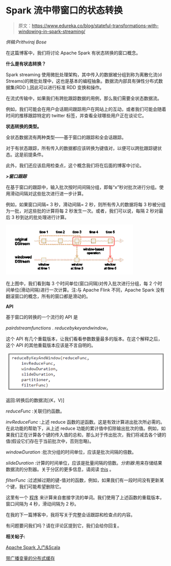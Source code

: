 # Spark 流中带窗口的状态转换

> 原文：<https://www.edureka.co/blog/stateful-transformations-with-windowing-in-spark-streaming/>

*供稿:Prithviraj Bose*

在这篇博客中，我们将讨论 Apache Spark 有状态转换的窗口概念。

**什么是有状态转换？**

Spark streaming 使用微批处理架构，其中传入的数据被分组到称为离散化流(d Streams)的微批处理中，这也是基本的编程抽象。数据流内部具有弹性分布式数据集(RDD ),因此可以进行标准 RDD 变换和操作。

在流式传输中，如果我们有跨批跟踪数据的用例，那么我们需要全状态数据流。

例如，我们可能会在用户会话期间跟踪用户在网站上的互动，或者我们可能会随着时间的推移跟踪特定的 twitter 标签，并查看全球哪些用户正在谈论它。

**状态转换的类型。**

全状态数据流有两种类型——基于窗口的跟踪和全会话跟踪。

对于有状态跟踪，所有传入的数据都应该转换为键值对，以便可以跨批跟踪键状态。这是前提条件。

此外，我们还应该启用检查点，这个概念我们将在后面的博客中讨论。

***>窗口跟踪***

在基于窗口的跟踪中，输入批次按时间间隔分组，即每“x”秒对批次进行分组。使用滑动间隔对这些批次进行进一步计算。

例如，如果窗口间隔= 3 秒，滑动间隔= 2 秒，则所有传入的数据将每 3 秒被分组为一批，对这些批的计算将每 2 秒发生一次。或者，我们可以说，每隔 2 秒对最后 3 秒到达的批处理进行计算。

![spark-streaming-dstream-window](img/55c340441e1b9493720f335c97146b92.png)

在上图中，我们看到每 3 个时间单位(窗口间隔)对传入批次进行分组，每 2 个时间单位(滑动间隔)进行一次计算。注:与 Apache Flink 不同，Apache Spark 没有翻滚窗口的概念，所有的窗口都是滑动的。

**API**

基于窗口的转换的一个流行的 API 是

*pairdstreamfunctions . reducebykeyandwindow*。

这个 API 有几个重载版本，让我们看看参数数量最多的版本。在这个解释之后，这个 API 的其他重载版本应该是不言自明的。

![API-spark-streaming](img/5b01d5b0ba5003063c99f9ddb1c69dc3.png)

返回:转换后的数据流[(K，V)]

*reduceFunc* :关联归约函数。

*invReduceFunc* :上述 reduce 函数的逆函数。这是有效计算进出批次所必需的。在此功能的帮助下，从上述 reduce 功能的累计值中扣除输出批次的值。例如，如果我们正在计算各个键的传入值的总和，那么对于传出批次，我们将减去各个键的值(假设它们存在于当前批次中，否则忽略)。

*windowDuration* :批次分组的时间单位，应该是批次间隔的倍数。

*slideDuration* :计算的时间单位，应该是批量间隔的倍数。*分割器*:用来存储结果数据流的分割器。关于分区的更多信息，请阅读 [this](http://prithvibose.blogspot.in/2016/03/demystifying-partitioning-in-spark.html) 。

*filterFunc* :过滤掉过期的键-值对的函数，例如，如果我们有一段时间没有更新某个键，我们可能希望删除它。

这里有一个 [程序](https://github.com/prithvirajbose/spark-dev/blob/master/src/main/scala/examples/streaming/TestReduceByKeyAndWindow.scala) 来计算来自套接字流的单词。我们使用了上述函数的重载版本，窗口间隔为 4 秒，滑动间隔为 2 秒。

在我的下一篇博客中，我将写关于完整会话跟踪和检查点的内容。

有问题要问我们吗？请在评论区提到它，我们会给你回复。

**相关帖子:**

[Apache Spark 入门&Scala](https://www.edureka.co/apache-spark-scala-training)

[带广播变量的分布式缓存](https://www.edureka.co/blog/broadcast-variables/)